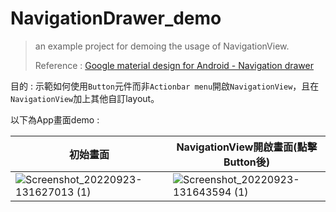 # NavigationDrawer_demo
>an example project for demoing the usage of NavigationView.
>
> Reference : 
> [Google material design for Android - Navigation drawer](https://material.io/components/navigation-drawer/android#using-navigation-drawers)

目的 : 示範如何使用`Button`元件而非`Actionbar menu`開啟`NavigationView`，且在`NavigationView`加上其他自訂layout。


以下為App畫面demo : 

| 初始畫面     | NavigationView開啟畫面(點擊Button後) |
| ----------- | ----------- |
|   ![Screenshot_20220923-131627013 (1)](https://user-images.githubusercontent.com/37395516/191897178-d4a2403b-56b8-4970-9709-1a9f171428ad.jpg)|![Screenshot_20220923-131643594 (1)](https://user-images.githubusercontent.com/37395516/191897184-d3386639-f5bb-4d8b-bb91-115dbfe73163.jpg)|
   
